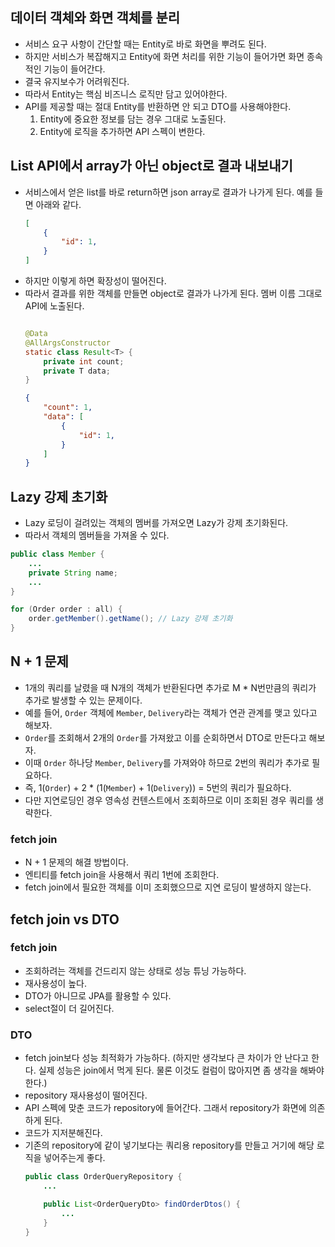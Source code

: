 ## 데이터 객체와 화면 객체를 분리
- 서비스 요구 사항이 간단할 때는 Entity로 바로 화면을 뿌려도 된다.
- 하지만 서비스가 복잡해지고 Entity에 화면 처리를 위한 기능이 들어가면 화면 종속적인 기능이 들어간다.
- 결국 유지보수가 어려워진다.
- 따라서 Entity는 핵심 비즈니스 로직만 담고 있어야한다.
- API를 제공할 때는 절대 Entity를 반환하면 안 되고 DTO를 사용해야한다.
  1. Entity에 중요한 정보를 담는 경우 그대로 노출된다.
  2. Entity에 로직을 추가하면 API 스펙이 변한다.

## List API에서 array가 아닌 object로 결과 내보내기
- 서비스에서 얻은 list를 바로 return하면 json array로 결과가 나가게 된다. 예를 들면 아래와 같다.
    ```json
    [
        {
            "id": 1,
        }
    ]
    ```
- 하지만 이렇게 하면 확장성이 떨어진다.
- 따라서 결과를 위한 객체를 만들면 object로 결과가 나가게 된다. 멤버 이름 그대로 API에 노출된다.
    ```java

    @Data
    @AllArgsConstructor
    static class Result<T> {
        private int count;
        private T data;
    }
    ```
    ```json
    {
        "count": 1,
        "data": [
            {
                "id": 1,
            }
        ]
    }
    ```

## Lazy 강제 초기화
- Lazy 로딩이 걸려있는 객체의 멤버를 가져오면 Lazy가 강제 초기화된다.
- 따라서 객체의 멤버들을 가져올 수 있다.
```java
public class Member {
    ...
    private String name;
    ...
}
```
```java
for (Order order : all) {
    order.getMember().getName(); // Lazy 강제 초기화
}
```

## N + 1 문제
- 1개의 쿼리를 날렸을 때 N개의 객체가 반환된다면 추가로 M * N번만큼의 쿼리가 추가로 발생할 수 있는 문제이다.
- 예를 들어, `Order` 객체에 `Member`, `Delivery`라는 객체가 연관 관계를 맺고 있다고 해보자.
- `Order`를 조회해서 2개의 `Order`를 가져왔고 이를 순회하면서 DTO로 만든다고 해보자.
- 이때 `Order` 하나당 `Member`, `Delivery`를 가져와야 하므로 2번의 쿼리가 추가로 필요하다.
- 즉, 1(`Order`) + 2 * (1(`Member`) + 1(`Delivery`)) = 5번의 쿼리가 필요하다.
- 다만 지연로딩인 경우 영속성 컨텐스트에서 조회하므로 이미 조회된 경우 쿼리를 생략한다.

### fetch join
- N + 1 문제의 해결 방법이다.
- 엔티티를 fetch join을 사용해서 쿼리 1번에 조회한다.
- fetch join에서 필요한 객체를 이미 조회했으므로 지연 로딩이 발생하지 않는다.

## fetch join vs DTO

### fetch join
- 조회하려는 객체를 건드리지 않는 상태로 성능 튜닝 가능하다.
- 재사용성이 높다.
- DTO가 아니므로 JPA를 활용할 수 있다.
- select절이 더 길어진다.

### DTO
- fetch join보다 성능 최적화가 가능하다. (하지만 생각보다 큰 차이가 안 난다고 한다. 실제 성능은 join에서 먹게 된다. 물론 이것도 컬럼이 많아지면 좀 생각을 해봐야한다.)
- repository 재사용성이 떨어진다.
- API 스펙에 맞춘 코드가 repository에 들어간다. 그래서 repository가 화면에 의존하게 된다.
- 코드가 지저분해진다.
- 기존의 repository에 같이 넣기보다는 쿼리용 repository를 만들고 거기에 해당 로직을 넣어주는게 좋다.
  ```java
  public class OrderQueryRepository {
      ...

      public List<OrderQueryDto> findOrderDtos() {
          ...
      }
  }
  ```
